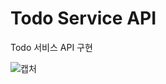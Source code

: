 # Todo Service API
Todo 서비스 API 구현

![캡처](https://github.com/pypygeek/JavaStudy/blob/main/todo-server/todoCapture.jpg)
